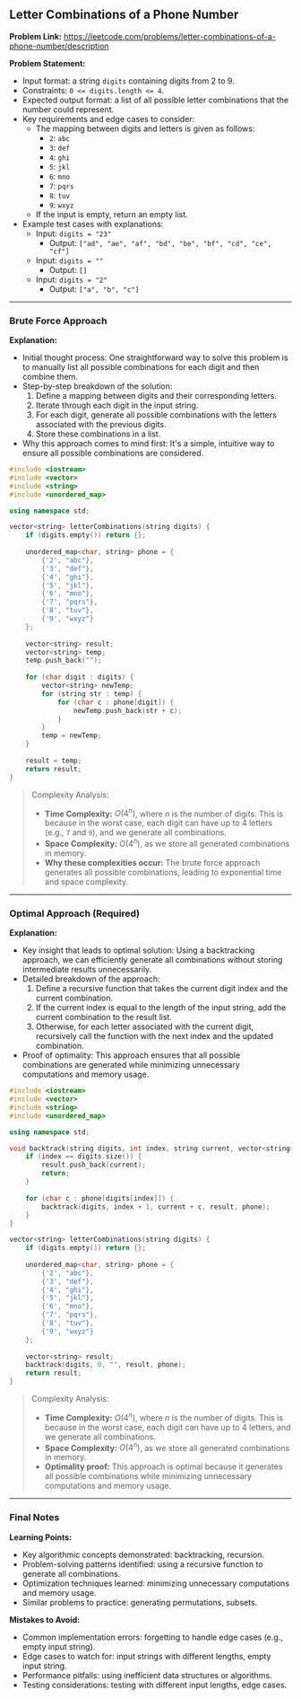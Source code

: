 ## Letter Combinations of a Phone Number
**Problem Link:** https://leetcode.com/problems/letter-combinations-of-a-phone-number/description

**Problem Statement:**
- Input format: a string `digits` containing digits from 2 to 9.
- Constraints: `0 <= digits.length <= 4`.
- Expected output format: a list of all possible letter combinations that the number could represent.
- Key requirements and edge cases to consider: 
  - The mapping between digits and letters is given as follows:
    - `2`: `abc`
    - `3`: `def`
    - `4`: `ghi`
    - `5`: `jkl`
    - `6`: `mno`
    - `7`: `pqrs`
    - `8`: `tuv`
    - `9`: `wxyz`
  - If the input is empty, return an empty list.
- Example test cases with explanations:
  - Input: `digits = "23"`
    - Output: `["ad", "ae", "af", "bd", "be", "bf", "cd", "ce", "cf"]`
  - Input: `digits = ""`
    - Output: `[]`
  - Input: `digits = "2"`
    - Output: `["a", "b", "c"]`

---

### Brute Force Approach
**Explanation:**
- Initial thought process: One straightforward way to solve this problem is to manually list all possible combinations for each digit and then combine them.
- Step-by-step breakdown of the solution:
  1. Define a mapping between digits and their corresponding letters.
  2. Iterate through each digit in the input string.
  3. For each digit, generate all possible combinations with the letters associated with the previous digits.
  4. Store these combinations in a list.
- Why this approach comes to mind first: It's a simple, intuitive way to ensure all possible combinations are considered.

```cpp
#include <iostream>
#include <vector>
#include <string>
#include <unordered_map>

using namespace std;

vector<string> letterCombinations(string digits) {
    if (digits.empty()) return {};
    
    unordered_map<char, string> phone = {
        {'2', "abc"},
        {'3', "def"},
        {'4', "ghi"},
        {'5', "jkl"},
        {'6', "mno"},
        {'7', "pqrs"},
        {'8', "tuv"},
        {'9', "wxyz"}
    };
    
    vector<string> result;
    vector<string> temp;
    temp.push_back("");
    
    for (char digit : digits) {
        vector<string> newTemp;
        for (string str : temp) {
            for (char c : phone[digit]) {
                newTemp.push_back(str + c);
            }
        }
        temp = newTemp;
    }
    
    result = temp;
    return result;
}
```

> Complexity Analysis:
> - **Time Complexity:** $O(4^n)$, where $n$ is the number of digits. This is because in the worst case, each digit can have up to 4 letters (e.g., `7` and `9`), and we generate all combinations.
> - **Space Complexity:** $O(4^n)$, as we store all generated combinations in memory.
> - **Why these complexities occur:** The brute force approach generates all possible combinations, leading to exponential time and space complexity.

---

### Optimal Approach (Required)
**Explanation:**
- Key insight that leads to optimal solution: Using a backtracking approach, we can efficiently generate all combinations without storing intermediate results unnecessarily.
- Detailed breakdown of the approach:
  1. Define a recursive function that takes the current digit index and the current combination.
  2. If the current index is equal to the length of the input string, add the current combination to the result list.
  3. Otherwise, for each letter associated with the current digit, recursively call the function with the next index and the updated combination.
- Proof of optimality: This approach ensures that all possible combinations are generated while minimizing unnecessary computations and memory usage.

```cpp
#include <iostream>
#include <vector>
#include <string>
#include <unordered_map>

using namespace std;

void backtrack(string digits, int index, string current, vector<string>& result, unordered_map<char, string>& phone) {
    if (index == digits.size()) {
        result.push_back(current);
        return;
    }
    
    for (char c : phone[digits[index]]) {
        backtrack(digits, index + 1, current + c, result, phone);
    }
}

vector<string> letterCombinations(string digits) {
    if (digits.empty()) return {};
    
    unordered_map<char, string> phone = {
        {'2', "abc"},
        {'3', "def"},
        {'4', "ghi"},
        {'5', "jkl"},
        {'6', "mno"},
        {'7', "pqrs"},
        {'8', "tuv"},
        {'9', "wxyz"}
    };
    
    vector<string> result;
    backtrack(digits, 0, "", result, phone);
    return result;
}
```

> Complexity Analysis:
> - **Time Complexity:** $O(4^n)$, where $n$ is the number of digits. This is because in the worst case, each digit can have up to 4 letters, and we generate all combinations.
> - **Space Complexity:** $O(4^n)$, as we store all generated combinations in memory.
> - **Optimality proof:** This approach is optimal because it generates all possible combinations while minimizing unnecessary computations and memory usage.

---

### Final Notes

**Learning Points:**
- Key algorithmic concepts demonstrated: backtracking, recursion.
- Problem-solving patterns identified: using a recursive function to generate all combinations.
- Optimization techniques learned: minimizing unnecessary computations and memory usage.
- Similar problems to practice: generating permutations, subsets.

**Mistakes to Avoid:**
- Common implementation errors: forgetting to handle edge cases (e.g., empty input string).
- Edge cases to watch for: input strings with different lengths, empty input string.
- Performance pitfalls: using inefficient data structures or algorithms.
- Testing considerations: testing with different input lengths, edge cases.